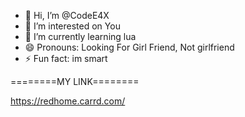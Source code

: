 - 👋 Hi, I’m @CodeE4X
- 👀 I’m interested on You
- 🌱 I’m currently learning lua
- 😄 Pronouns: Looking For Girl Friend, Not girlfriend
- ⚡ Fun fact: im smart

========MY LINK========

https://redhome.carrd.com/
<!---
CodeE4X/CodeE4X is a ✨ special ✨ repository because its `README.md` (this file) appears on your GitHub profile.
You can click the Preview link to take a look at your changes.
--->
